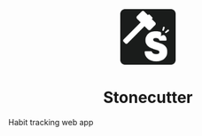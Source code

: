 <div align=center>
<img width=100px src="assets/favicon.dark.png">
</div>
<h1 align=center>Stonecutter</h1>

Habit tracking web app
